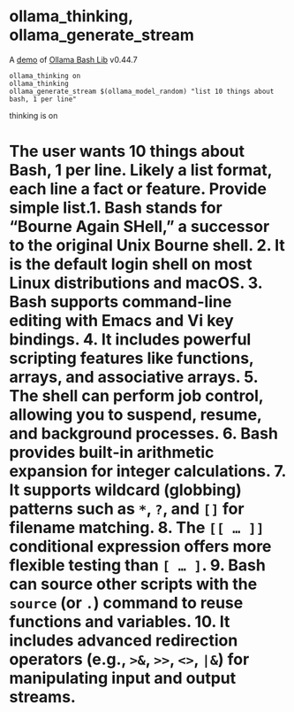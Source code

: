 # ollama_thinking, ollama_generate_stream

A [demo](../README.md#demos) of [Ollama Bash Lib](https://github.com/attogram/ollama-bash-lib) v0.44.7

```
ollama_thinking on
ollama_thinking
ollama_generate_stream $(ollama_model_random) "list 10 things about bash, 1 per line"
```

thinking is on
# <thinking>
# The user wants 10 things about Bash, 1 per line. Likely a list format, each line a fact or feature. Provide simple list.1. Bash stands for “Bourne Again SHell,” a successor to the original Unix Bourne shell.  2. It is the default login shell on most Linux distributions and macOS.  3. Bash supports command-line editing with Emacs and Vi key bindings.  4. It includes powerful scripting features like functions, arrays, and associative arrays.  5. The shell can perform job control, allowing you to suspend, resume, and background processes.  6. Bash provides built‑in arithmetic expansion for integer calculations.  7. It supports wildcard (globbing) patterns such as `*`, `?`, and `[]` for filename matching.  8. The `[[ … ]]` conditional expression offers more flexible testing than `[ … ]`.  9. Bash can source other scripts with the `source` (or `.`) command to reuse functions and variables.  10. It includes advanced redirection operators (e.g., `>&`, `>>`, `<>`, `|&`) for manipulating input and output streams.

# </thinking>
